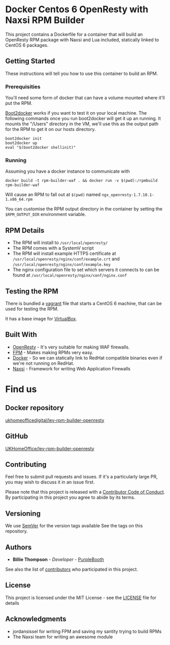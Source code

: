 # Docker Centos 6 OpenResty with Naxsi RPM Builder

This project contains a Dockerfile for a container that will build an OpenResty RPM package with Naxsi and Lua included, statically linked to CentOS 6 packages.

## Getting Started

These instructions will tell you how to use this container to build an RPM.

### Prerequisities

You'll need some form of docker that can have a volume mounted where it'll put the RPM. 

[Boot2docker](http://boot2docker.io/) works if you want to test it on your local machine. The following commands once you run boot2docker will get it up an running. It mounts the "/Users" directory in the VM, we'll use this as the output path for the RPM to get it on our hosts directory.  

```
boot2docker init 
boot2docker up 
eval "$(boot2docker shellinit)"
```

### Running

Assuming you have a docker instance to communicate with

```shell
docker build -t rpm-builder-waf . && docker run -v $(pwd):/rpmbuild rpm-builder-waf  
```

Will cause an RPM to fall out at ```$(pwd)``` named ```ngx_openresty-1.7.10.1-1.x86_64.rpm```

You can customise the RPM output directory in the container by setting the ```$RPM_OUTPUT_DIR``` environment variable.

## RPM Details

* The RPM will install to `/usr/local/openresty/`
* The RPM comes with a SystemV script
* The RPM will install example HTTPS certificate at ```/usr/local/openresty/nginx/conf/example.crt``` and ```/usr/local/openresty/nginx/conf/example.key```
* The nginx configuration file to set which servers it connects to can be found at ```/usr/local/openresty/nginx/conf/nginx.conf```

## Testing the RPM

There is bundled a [vagrant](https://www.vagrantup.com/) file that starts a CentOS 6 machine, that can be used for testing the RPM.

It has a base image for [VirtualBox](https://www.virtualbox.org/).

## Built With

* [OpenResty](http://openresty.org/) - It's very suitable for making WAF firewalls.
* [FPM](https://github.com/jordansissel/fpm) - Makes making RPMs very easy.
* [Docker](https://www.docker.com) - So we can statically link to RedHat compatible binaries even if we're not running on RedHat.
* [Naxsi](https://github.com/nbs-system/naxsi) - Framework for writing Web Application Firewalls

# Find us

##  Docker repository
[ukhomeofficedigital/lev-rpm-builder-openresty](https://registry.hub.docker.com/u/ukhomeofficedigital/lev-rpm-builder-openresty)

## GitHub
[UKHomeOffice/lev-rpm-builder-openresty](https://github.com/UKHomeOffice/lev-rpm-builder-openresty)


## Contributing

Feel free to submit pull requests and issues. If it's a particularly large PR, you may wish to discuss it in an issue first.

Please note that this project is released with a [Contributor Code of Conduct](https://github.com/UKHomeOffice/lev-rpm-builder-openresty/blob/master/code_of_conduct.md). By participating in this project you agree to abide by its terms.

## Versioning

We use [SemVer](http://semver.io/) for the version tags available See the tags on this repository. 

## Authors

* **Billie Thompson** - *Developer* - [PurpleBooth](https://github.com/PurpleBooth)

See also the list of [contributors](https://github.com/UKHomeOffice/lev-rpm-builder-openresty/contributors) who participated in this project.

## License

This project is licensed under the MIT License - see the [LICENSE](https://github.com/UKHomeOffice/lev-rpm-builder-openresty/blob/master/LICENSE.md) file for details

## Acknowledgments

* jordansissel for writing FPM and saving my santity trying to build RPMs
* The Naxsi team for writing an awesome module
